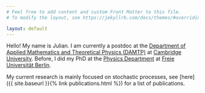 ```yaml
---
# Feel free to add content and custom Front Matter to this file.
# To modify the layout, see https://jekyllrb.com/docs/themes/#overriding-theme-defaults

layout: default
---
```


Hello! My name is Julian. I am currently a postdoc at the [Department of
Applied Mathematics and Theoretical Physics (DAMTP)](https://www.damtp.cam.ac.uk)
at [Cambridge University](https://www.cam.ac.uk).
Before, I did my PhD at the [Physics Department](https://www.physik.fu-berlin.de)
at [Freie Universität Berlin](https://www.fu-berlin.de).

My current research is mainly focused on stochastic processes, see
[here]({{ site.baseurl }}{% link publications.html %}) for a list of publications.
